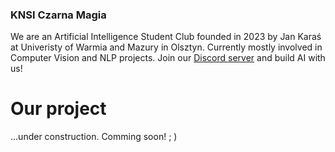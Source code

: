 ### KNSI Czarna Magia
We are an Artificial Intelligence Student Club founded in 2023 by Jan Karaś at Univeristy of Warmia and Mazury in Olsztyn. Currently mostly involved in Computer Vision and NLP projects. Join our [Discord server](https://discord.gg/VWc6wXqYEj) and build AI with us!

# Our project
...under construction. Comming soon! ; )

<!--
**knsiczarnamagia/knsiczarnamagia** is a ✨ _special_ ✨ repository because its `README.md` (this file) appears on your GitHub profile.

Here are some ideas to get you started:

- 🔭 I’m currently working on ...
- 🌱 I’m currently learning ...
- 👯 I’m looking to collaborate on ...
- 🤔 I’m looking for help with ...
- 💬 Ask me about ...
- 📫 How to reach me: ...
- 😄 Pronouns: ...
- ⚡ Fun fact: ...
-->
